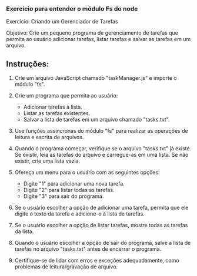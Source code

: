 ### Exercício para entender o módulo Fs do node

Exercício: Criando um Gerenciador de Tarefas

Objetivo: Crie um pequeno programa de gerenciamento de tarefas que permita ao usuário adicionar tarefas, listar tarefas e salvar as tarefas em um arquivo.

## Instruções:

1. Crie um arquivo JavaScript chamado "taskManager.js" e importe o módulo "fs".

2. Crie um programa que permita ao usuário:

    * Adicionar tarefas à lista.
    * Listar as tarefas existentes.
    * Salvar a lista de tarefas em um arquivo chamado "tasks.txt".
3. Use funções assíncronas do módulo "fs" para realizar as operações de leitura e escrita de     arquivos.

4. Quando o programa começar, verifique se o arquivo "tasks.txt" já existe. Se existir, leia as tarefas do arquivo e carregue-as em uma lista. Se não existir, crie uma lista vazia.

5. Ofereça um menu para o usuário com as seguintes opções:

    * Digite "1" para adicionar uma nova tarefa.
    * Digite "2" para listar todas as tarefas.
    * Digite "3" para sair do programa.
6. Se o usuário escolher a opção de adicionar uma tarefa, permita que ele digite o texto da tarefa e adicione-o à lista de tarefas.

7. Se o usuário escolher a opção de listar tarefas, mostre todas as tarefas da lista.

8. Quando o usuário escolher a opção de sair do programa, salve a lista de tarefas no arquivo "tasks.txt" antes de encerrar o programa.

9. Certifique-se de lidar com erros e exceções adequadamente, como problemas de leitura/gravação de arquivo.